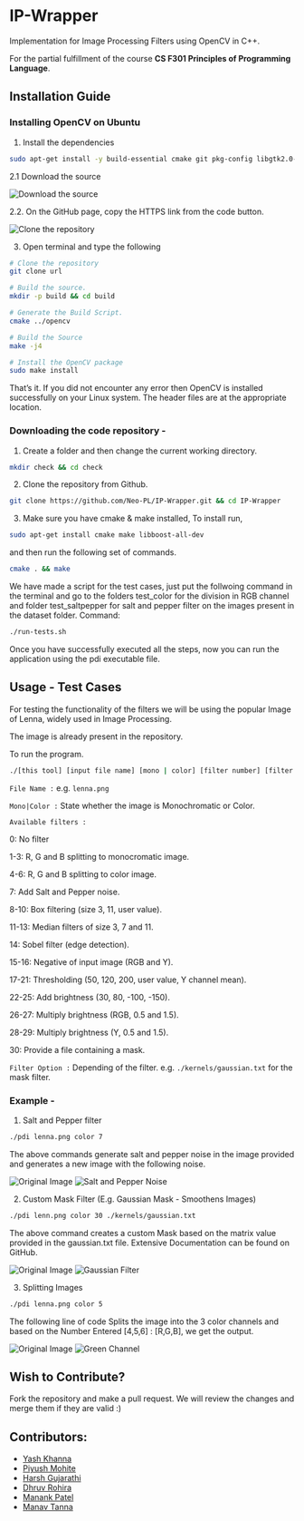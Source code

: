 # IP-Wrapper

Implementation for Image Processing Filters using OpenCV in C++.

For the partial fulfillment of the course **CS F301 Principles of Programming Language**.

## Installation Guide

### Installing OpenCV on Ubuntu

1. Install the dependencies

```bash
sudo apt-get install -y build-essential cmake git pkg-config libgtk2.0-dev
```

2.1 Download the source

![Download the source](image/README/1666734718308.png)

2.2. On the GitHub page, copy the HTTPS link from the code button.

![Clone the repository](image/README/1666734825406.png)

3. Open terminal and type the following

```bash
# Clone the repository
git clone url

# Build the source.
mkdir -p build && cd build

# Generate the Build Script.
cmake ../opencv

# Build the Source
make -j4

# Install the OpenCV package
sudo make install
```

That’s it. If you did not encounter any error then OpenCV is installed successfully on your Linux system. The header files are at the appropriate location.

### Downloading the code repository -

1. Create a folder and then change the current working directory.
```bash
mkdir check && cd check
```

2. Clone the repository from Github.
```bash
git clone https://github.com/Neo-PL/IP-Wrapper.git && cd IP-Wrapper
```

3. Make sure you have cmake & make installed, To install run,
```bash
sudo apt-get install cmake make libboost-all-dev
```

and then run the following set of commands.
```bash
cmake . && make
```
We have made a script for the test cases, just put the follwoing command in the terminal and go to the folders test_color for the division in RGB channel and folder test_saltpepper for salt and pepper filter on the images present in the dataset folder.
Command:
```bash
./run-tests.sh
```
Once you have successfully executed all the steps, now you can run the application using the pdi executable file.

## Usage - Test Cases

For testing the functionality of the filters we will be using the popular Image of Lenna, widely used in Image Processing.

The image is already present in the repository.

To run the program.
```bash
./[this tool] [input file name] [mono | color] [filter number] [filter options]
```
`File Name :` e.g.
```lenna.png```

`Mono|Color :` State whether the image is Monochromatic or Color.


`Available filters :` 

  0: No filter 
  
  1-3:    R, G and B splitting to monocromatic image. 
  
  4-6:    R, G and B splitting to color image.
  
  7:      Add Salt and Pepper noise.
  
  8-10:   Box filtering (size 3, 11, user value).
  
  11-13:  Median filters of size 3, 7 and 11.
  
  14:     Sobel filter (edge detection). 
  
  15-16:  Negative of input image (RGB and Y). 
  
  17-21:  Thresholding (50, 120, 200, user value, Y channel mean). 
  
  22-25:  Add brightness (30, 80, -100, -150).
  
  26-27:  Multiply brightness (RGB, 0.5 and 1.5). 
  
  28-29:  Multiply brightness (Y, 0.5 and 1.5). 
  
  30:     Provide a file containing a mask.
  
`Filter Option :` Depending of the filter.
e.g. ```./kernels/gaussian.txt``` for the mask filter.

### Example -

1. Salt and Pepper filter
```bash
./pdi lenna.png color 7
```
The above commands generate salt and pepper noise in the image provided and generates a new image with the following noise.

![Original Image](lenna.png)
![Salt and Pepper Noise](lenna_saltpepper.png)

2. Custom Mask Filter (E.g. Gaussian Mask - Smoothens Images)
```bash
./pdi lenn.png color 30 ./kernels/gaussian.txt
```
The above command creates a custom Mask based on the matrix value provided in the gaussian.txt file. Extensive Documentation can be found on GitHub.

![Original Image](lenna.png)
![Gaussian Filter](lenna_masked.png)

3. Splitting Images
```bash
./pdi lenna.png color 5
```
The following line of code Splits the image into the 3 color channels and based on the Number Entered [4,5,6] : [R,G,B], we get the output.

![Original Image](lenna.png)
![Green Channel](lenna_G_tri.png)

## Wish to Contribute?

Fork the repository and make a pull request. We will review the changes and merge them if they are valid :)

## Contributors:
- [Yash Khanna](https://github.com/YKhanna2003)
- [Piyush Mohite](https://github.com/git-pi-e)
- [Harsh Gujarathi](https://github.com/alphaNewrex)
- [Dhruv Rohira](https://github.com/rohira-dhruv)
- [Manank Patel](https://github.com/manank20)
- [Manav Tanna]()
